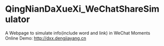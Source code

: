 # QingNianDaXueXi_WeChatShareSimulator
A Webpage to simulate info(include word and link) in WeChat Moments
Online Demo: http://dxx.dengjiayang.cn
